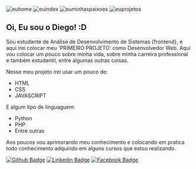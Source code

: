 ![euhome](https://user-images.githubusercontent.com/62266426/103392136-33b9e680-4afb-11eb-8c37-4f8913ebcb2a.png)
![euindex](https://user-images.githubusercontent.com/62266426/103392137-34527d00-4afb-11eb-81b8-e3535c97de84.png)
![euminhaspaixoes](https://user-images.githubusercontent.com/62266426/103392138-34eb1380-4afb-11eb-8a8d-5a09998e0301.png)
![euprojetos](https://user-images.githubusercontent.com/62266426/103392139-34eb1380-4afb-11eb-8363-00dd6517a77b.png)


<h2>Oi, Eu sou o Diego! :D</h2>

Sou estudante de Análise de Desenvolvimento de Sistemas {frontend}, e aqui irei colocar meu 'PRIMEIRO PROJETO' como Desenvolvedor Web. Aqui vou colocar um pouco sobre minha vida, sobre minha carreira professional e também estudantil, entre algumas outras coisas.

Nesse meu projeto irei usar um pouco de: 

- HTML
- CSS 
- JAVASCRIPT

E algum tipo de linguaguem:

- Python
- PHP 
- Entre outras

Aos poucos vou aprimorando meu conhecimento e colocando em pratica todo conhecimento adquirido em alguns cursos que estou realizando.


[![Github Badge](https://img.shields.io/badge/-Github-000?style=flat-square&logo=Github&logoColor=white&link=https://github.com/fagnerpsantos)](https://github.com/diegohsales)
[![Linkedin Badge](https://img.shields.io/badge/-LinkedIn-blue?style=flat-square&logo=Linkedin&logoColor=white&link=https://www.linkedin.com/in/fagnerpsantos/)](https://www.linkedin.com/in/diegohsales/)
[![Facebook Badge](https://img.shields.io/badge/Facebook-1877F2?style=for-the-badge&logo=facebook&logoColor=white&link=https://wwww.facebook.com/diegohenriquesales/)](https://www.facebook.com/diegohenriquesales)
